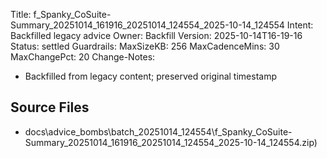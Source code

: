 Title: f_Spanky_CoSuite-Summary_20251014_161916_20251014_124554_2025-10-14_124554
Intent: Backfilled legacy advice
Owner: Backfill
Version: 2025-10-14T16-19-16
Status: settled
Guardrails:
  MaxSizeKB: 256
  MaxCadenceMins: 30
  MaxChangePct: 20
Change-Notes:
  - Backfilled from legacy content; preserved original timestamp

## Source Files
- docs\advice_bombs\batch_20251014_124554\f_Spanky_CoSuite-Summary_20251014_161916_20251014_124554_2025-10-14_124554.zip)
